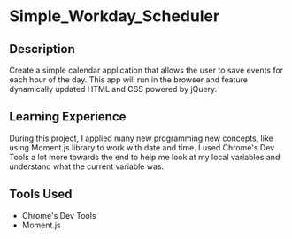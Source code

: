 # Simple_Workday_Scheduler

## Description
Create a simple calendar application that allows the user to save events for each hour of the day. This app will run in the browser and feature dynamically updated HTML and CSS powered by jQuery.

## Learning Experience
During this project, I applied many new programming new concepts, like using Moment.js library to work with date and time. I used Chrome's Dev Tools a lot more towards the end to help me look at my local variables and understand what the current variable was.  

## Tools Used
* Chrome's Dev Tools
* Moment.js

